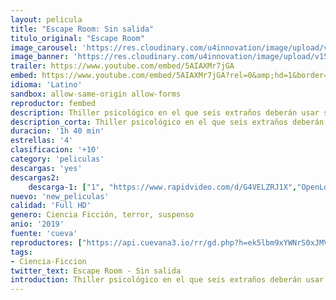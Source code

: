 ```yaml
---
layout: pelicula
title: "Escape Room: Sin salida"
titulo_original: "Escape Room"
image_carousel: 'https://res.cloudinary.com/u4innovation/image/upload/v1562988264/escape2-poster-min_oul0yp.jpg'
image_banner: 'https://res.cloudinary.com/u4innovation/image/upload/v1562988267/escape2-banner-min_zzf8vi.jpg'
trailer: https://www.youtube.com/embed/5AIAXMr7jGA
embed: https://www.youtube.com/embed/5AIAXMr7jGA?rel=0&amp;hd=1&border=0&wmode=opaque&enablejsapi=1&modestbranding=1&controls=1&showinfo=1
idioma: 'Latino'
sandbox: allow-same-origin allow-forms
reproductor: fembed
description: Thiller psicológico en el que seis extraños deberán usar su ingenio para ir encontrando pistas o morir en el intento.
description_corta: Thiller psicológico en el que seis extraños deberán usar su ingenio para ir encontrando pistas o morir en el intento.
duracion: '1h 40 min'
estrellas: '4'
clasificacion: '+10'
category: 'peliculas'
descargas: 'yes'
descargas2:
    descarga-1: ["1", "https://www.rapidvideo.com/d/G4VELZRJ1X","OpenLoad","https://res.cloudinary.com/imbriitneysam/image/upload/v1541473684/mexico.png", "Latino", "Full HD"]
nuevo: 'new_peliculas'
calidad: 'Full HD'
genero: Ciencia Ficción, terror, suspenso
anio: '2019'
fuente: 'cueva'
reproductores: ["https://api.cuevana3.io/rr/gd.php?h=ek5lbm9xYWNrS0xJMVp5b21KREk0dFBLbjVkaHhkRGdrOG1jbnBpUnhhS1ZxNnQ1bHBxUnl0UFpaR2lsbXMrZzA4NnRtSTJ5eWFUVXpIOTJZNjNRdWRhU3FadVkyUT09"]
tags:
- Ciencia-Ficcion
twitter_text: Escape Room - Sin salida
introduction: Thiller psicológico en el que seis extraños deberán usar su ingenio para ir encontrando pistas o morir en el intento.
---
```



 







